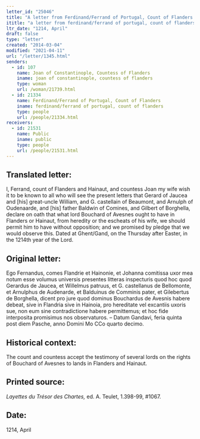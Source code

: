 ```yaml
---
letter_id: "25046"
title: "A letter from Ferdinand/Ferrand of Portugal, Count of Flanders (1214, April)"
ititle: "a letter from ferdinand/ferrand of portugal, count of flanders (1214, april)"
ltr_date: "1214, April"
draft: false
type: "letter"
created: "2014-03-04"
modified: "2021-04-11"
url: "/letter/1345.html"
senders:
  - id: 107
    name: Joan of Constantinople, Countess of Flanders
    iname: joan of constantinople, countess of flanders
    type: woman
    url: /woman/21739.html
  - id: 21334
    name: Ferdinand/Ferrand of Portugal, Count of Flanders
    iname: ferdinand/ferrand of portugal, count of flanders
    type: people
    url: /people/21334.html
receivers:
  - id: 21531
    name: Public
    iname: public
    type: people
    url: /people/21531.html
---
```

<h2> Translated letter:</h2>I, Ferrand, count of Flanders and Hainaut, and countess Joan my wife wish it to be known to all who will see the present letters that Gerard of Jaucea and [his] great-uncle William, and G. castellain of Beaumont, and Arnulph of Oudenaarde, and [his] father Baldwin of Comines, and Gilbert of Borghella, declare on oath that what lord Bouchard of Avesnes ought to have in Flanders or Hainaut, from heredity or the escheats of his wife, we should permit him to have without opposition; and we promised by pledge that we would observe this.  Dated at Ghent/Gand, on the Thursday after Easter, in the 1214th year of the Lord.
<h2 class="mt-4"> Original letter:</h2>Ego Fernandus, comes Flandrie et Hainonie, et Johanna comitissa uxor mea notum esse volumus universis presentes litteras inspecturis quod hoc quod Gerardus de Jaucea, et Willelmus patruus, et G. castellanus de Bellomonte, et Arnulphus de Audenarde, et Balduinus de Comminis pater, et Gilebertus de Borghella, dicent pro jure quod dominus Bouchardus de Avesnis habere debeat, sive in Flandria sive in Hainoia, pro hereditate vel excantiis uxoris sue, non eum sine contradictione habere permittemus; et hoc fide interposita promisimus nos observaturos.  – Datum Gandavi, feria quinta post diem Pasche, anno Domini Mo CCo quarto decimo.
<h2 class="mt-4"> Historical context:</h2>The count and countess accept the testimony of several lords on the rights of Bouchard of Avesnes to lands in Flanders and Hainaut.
<h2 class="mt-4"> Printed source:</h2><p><em>Layettes du Trésor des Chartes,</em> ed. A. Teulet, 1.398-99, #1067.</p><h2 class="mt-4"> Date:</h2>1214, April